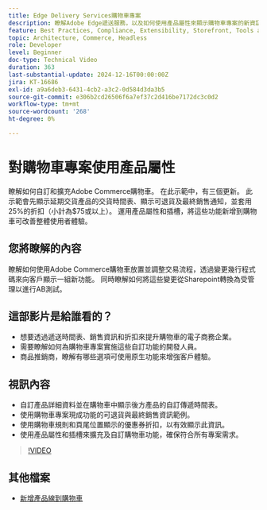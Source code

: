 ```yaml
---
title: Edge Delivery Services購物車專案
description: 瞭解Adobe Edge遞送服務，以及如何使用產品屬性來顯示購物車專案的新資訊。
feature: Best Practices, Compliance, Extensibility, Storefront, Tools and External Services
topic: Architecture, Commerce, Headless
role: Developer
level: Beginner
doc-type: Technical Video
duration: 363
last-substantial-update: 2024-12-16T00:00:00Z
jira: KT-16686
exl-id: a9a6deb3-6431-4cb2-a3c2-0d584d3da3b5
source-git-commit: e306b2cd26506f6a7ef37c2d416be7172dc3c0d2
workflow-type: tm+mt
source-wordcount: '268'
ht-degree: 0%

---
```


# 對購物車專案使用產品屬性

瞭解如何自訂和擴充Adobe Commerce購物車。 在此示範中，有三個更新。  此示範會先顯示延期交貨產品的交貨時間表、顯示可退貨及最終銷售通知，並套用25%的折扣（小計為$75或以上）。 運用產品屬性和插槽，將這些功能新增到購物車可改善整體使用者體驗。

## 您將瞭解的內容

瞭解如何使用Adobe Commerce購物車放置並調整交易流程，透過變更幾行程式碼來向客戶顯示一組新功能。  同時瞭解如何將這些變更從Sharepoint轉換為受管理以進行AB測試。

## 這部影片是給誰看的？

* 想要透過遞送時間表、銷售資訊和折扣來提升購物車的電子商務企業。
* 需要瞭解如何為購物車專案實施這些自訂功能的開發人員。
* 商品推銷商，瞭解有哪些選項可使用原生功能來增強客戶體驗。

## 視訊內容

* 自訂產品詳細資料並在購物車中顯示後方產品的自訂傳遞時間表。
* 使用購物車專案現成功能的可退貨與最終銷售資訊範例。
* 使用購物車規則和頁尾位置顯示的優惠券折扣，以有效顯示此資訊。
* 使用產品屬性和插槽來擴充及自訂購物車功能，確保符合所有專案需求。

>[!VIDEO](https://video.tv.adobe.com/v/3441114?learn=on)


## 其他檔案

* [新增產品線到購物車](https://experienceleague.adobe.com/developer/commerce/storefront/dropins/cart/tutorials/add-product-lines-to-cart-summary/?lang=zh-Hant)